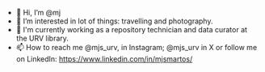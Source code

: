 - 👋 Hi, I’m @mj
- 👀 I’m interested in lot of things: travelling and photography.
- 🌱 I'm currently working as a repository technician and data curator at the URV library.
- 📫 How to reach me @mjs_urv, in Instagram; @mjs_urv in X or follow me on LinkedIn: https://www.linkedin.com/in/mjsmartos/
